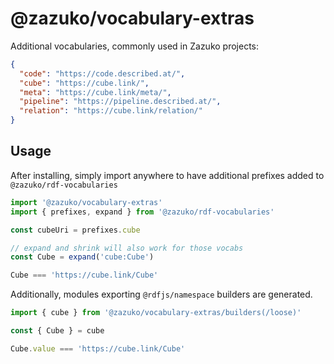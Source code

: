 # @zazuko/vocabulary-extras

Additional vocabularies, commonly used in Zazuko projects:

```json
{
  "code": "https://code.described.at/",
  "cube": "https://cube.link/",
  "meta": "https://cube.link/meta/",
  "pipeline": "https://pipeline.described.at/",
  "relation": "https://cube.link/relation/"
}
```

## Usage

After installing, simply import anywhere to have additional prefixes added to `@zazuko/rdf-vocabularies`

```javascript
import '@zazuko/vocabulary-extras'
import { prefixes, expand } from '@zazuko/rdf-vocabularies'

const cubeUri = prefixes.cube

// expand and shrink will also work for those vocabs
const Cube = expand('cube:Cube')

Cube === 'https://cube.link/Cube'
```

Additionally, modules exporting `@rdfjs/namespace` builders are generated.

```javascript
import { cube } from '@zazuko/vocabulary-extras/builders(/loose)'

const { Cube } = cube

Cube.value === 'https://cube.link/Cube'
```
